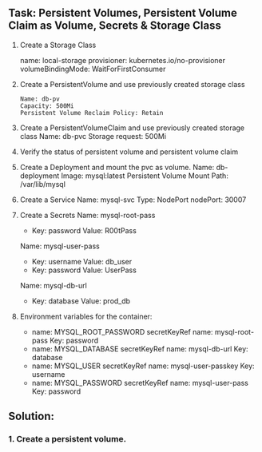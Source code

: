 ## Task: Persistent Volumes, Persistent Volume Claim as Volume, Secrets & Storage Class

1. Create a Storage Class

   name: local-storage
   provisioner: kubernetes.io/no-provisioner
   volumeBindingMode: WaitForFirstConsumer

3. Create a PersistentVolume and use previously created storage class
   ```
   Name: db-pv
   Capacity: 500Mi
   Persistent Volume Reclaim Policy: Retain

4. Create a PersistentVolumeClaim and use previously created storage class
    Name: db-pvc
    Storage request: 500Mi

5. Verify the status of persistent volume and persistent volume claim

6. Create a Deployment and mount the pvc as volume.
    Name: db-deployment
    Image: mysql:latest
    Persistent Volume Mount Path: /var/lib/mysql

7. Create a Service
    Name: mysql-svc
    Type: NodePort
    nodePort: 30007

8. Create a Secrets
    Name: mysql-root-pass
    * Key: password
      Value: R00tPass
    
    Name: mysql-user-pass
    * Key: username
      Value: db_user
    * Key: password
      Value: UserPass
    
    Name: mysql-db-url
    * Key: database
      Value: prod_db

9. Environment variables for the container:
    * name: MYSQL_ROOT_PASSWORD
      secretKeyRef name: mysql-root-pass
      Key: password
    * name: MYSQL_DATABASE
      secretKeyRef name: mysql-db-url
      Key: database
    * name: MYSQL_USER
      secretKeyRef name: mysql-user-passkey
      Key: username
    * name: MYSQL_PASSWORD
      secretKeyRef name: mysql-user-pass
      Key: password

## Solution:

### 1. Create a persistent volume.
    
    
